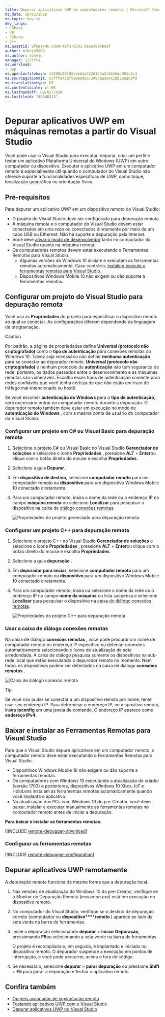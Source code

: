 ```yaml
---
title: Depurar aplicativos UWP em computadores remotos | Microsoft Docs
ms.date: 10/05/2018
ms.topic: how-to
dev_langs:
- CSharp
- VB
- FSharp
- C++
ms.assetid: 0f6814d6-cd0d-49f3-b501-dea8c094b8ef
author: mikejo5000
ms.author: mikejo
manager: jillfra
ms.workload:
- uwp
ms.openlocfilehash: 3d208c59f08ddeb5a322d174a2c6b56dd901c2c4
ms.sourcegitcommit: 6cfffa72af599a9d667249caaaa411bb28ea69fd
ms.translationtype: MT
ms.contentlocale: pt-BR
ms.lasthandoff: 09/02/2020
ms.locfileid: "85348113"
---
```

# <a name="debug-uwp-apps-on-remote-machines-from-visual-studio"></a>Depurar aplicativos UWP em máquinas remotas a partir do Visual Studio

Você pode usar o Visual Studio para executar, depurar, criar um perfil e testar um aplicativo Plataforma Universal do Windows (UWP) em outro computador ou dispositivo. Executar o aplicativo UWP em um computador remoto é especialmente útil quando o computador do Visual Studio não oferece suporte a funcionalidades específicas de UWP, como toque, localização geográfica ou orientação física.

## <a name="prerequisites"></a><a name="BKMK_Prerequisites"></a> Pré-requisitos

Para depurar um aplicativo UWP em um dispositivo remoto do Visual Studio:

- O projeto do Visual Studio deve ser configurado para depuração remota.
- A máquina remota e o computador do Visual Studio devem estar conectados em uma rede ou conectados diretamente por meio de um cabo USB ou Ethernet. Não há suporte à depuração pela Internet.
- Você deve [ativar o modo de desenvolvedor](/windows/uwp/get-started/enable-your-device-for-development) tanto no computador do Visual Studio quanto na máquina remota.
- Os computadores remotos devem estar executando o Ferramentas Remotas para Visual Studio.
  - Algumas versões do Windows 10 iniciam e executam as ferramentas remotas automaticamente. Caso contrário, [Instale e execute o ferramentas remotas para Visual Studio](#BKMK_download).
  - Dispositivos Windows Mobile 10 não exigem ou dão suporte a ferramentas remotas.

## <a name="configure-a-visual-studio-project-for-remote-debugging"></a><a name="BKMK_ConnectVS"></a> Configurar um projeto do Visual Studio para depuração remota
<a name="BKMK_DirectConnect"></a> Você usa as **Propriedades** do projeto para especificar o dispositivo remoto ao qual se conectar. As configurações diferem dependendo da linguagem de programação.

> [!CAUTION]
> Por padrão, a página de propriedades define **Universal (protocolo não criptografado)** como o **tipo de autenticação** para conexões remotas do Windows 10. Talvez seja necessário não definir **nenhuma autenticação** para se conectar ao depurador remoto. **Universal (protocolo não criptografado)** e nenhum protocolo de **autenticação** não tem segurança de rede, portanto, os dados passados entre o desenvolvimento e as máquinas remotas são vulneráveis. Escolha esses tipos de autenticação somente para redes confiáveis que você tenha certeza de que não estão em risco de tráfego mal-intencionado ou hostil.
>
>Se você escolher **autenticação do Windows** para o **tipo de autenticação**, será necessário entrar no computador remoto durante a depuração. O depurador remoto também deve estar em execução no modo de **autenticação do Windows** , com a mesma conta de usuário do computador do Visual Studio.

### <a name="configure-a-c-or-visual-basic-project-for-remote-debugging"></a><a name="BKMK_Choosing_the_remote_device_for_C__and_Visual_Basic_projects"></a> Configurar um projeto em C# ou Visual Basic para depuração remota

1. Selecione o projeto C# ou Visual Basic no Visual Studio **Gerenciador de soluções** e selecione o ícone **Propriedades** , pressione **ALT** + **Enter**ou clique com o botão direito do mouse e escolha **Propriedades**.

1. Selecione a guia **Depurar**.

1. Em **dispositivo de destino**, selecione **computador remoto** para um computador remoto ou **dispositivo** para um dispositivo Windows Mobile 10 conectado diretamente.

1. Para um computador remoto, insira o nome da rede ou o endereço IP no campo **máquina remota** ou selecione **Localizar** para pesquisar o dispositivo na caixa de [diálogo conexões remotas](#remote-connections).

    ![Propriedades do projeto gerenciado para depuração remota](../debugger/media/vsrun_managed_projprop_remote.png "Propriedades do projeto de depuração gerenciado")

### <a name="configure-a-c-project-for-remote-debugging"></a><a name="BKMK_Choosing_the_remote_device_for_JavaScript_and_C___projects"></a> Configurar um projeto C++ para depuração remota

1. Selecione o projeto C++ no Visual Studio **Gerenciador de soluções** e selecione o ícone **Propriedades** , pressione **ALT** + **Enter**ou clique com o botão direito do mouse e escolha **Propriedades**.

1. Selecione a guia **depuração** .

3. Em **depurador para iniciar**, selecione **computador remoto** para um computador remoto ou **dispositivo** para um dispositivo Windows Mobile 10 conectado diretamente.

1. Para um computador remoto, insira ou selecione o nome da rede ou o endereço IP no campo **nome da máquina** ou lista suspensa e selecione **Localizar** para pesquisar o dispositivo na [caixa de diálogo conexões remotas](#remote-connections).

    ![Propriedades do projeto C++ para depuração remota](../debugger/media/vsrun_cpp_projprop_remote.png "Propriedades do projeto de depuração do C++")

### <a name="use-the-remote-connections-dialog-box"></a><a name="remote-connections"></a> Usar a caixa de diálogo conexões remotas

Na caixa de diálogo **conexões remotas** , você pode procurar um nome de computador remoto ou endereço IP específico ou detectar conexões automaticamente selecionando o ícone de atualização de seta arredondada. A caixa de diálogo pesquisa somente os dispositivos na sub-rede local que estão executando o depurador remoto no momento. Nem todos os dispositivos podem ser detectados na caixa de diálogo **conexões remotas** .

 ![Caixa de diálogo conexão remota](../debugger/media/vsrun_selectremotedebuggerdlg.png "Caixa de diálogo conexões remotas")

>[!TIP]
>Se você não puder se conectar a um dispositivo remoto por nome, tente usar seu endereço IP. Para determinar o endereço IP, no dispositivo remoto, insira **ipconfig** em uma janela de comando. O endereço IP aparece como **endereço IPv4**.

## <a name="download-and-install-the-remote-tools-for-visual-studio"></a><a name="BKMK_download"></a> Baixar e instalar as Ferramentas Remotas para Visual Studio

Para que o Visual Studio depure aplicativos em um computador remoto, o computador remoto deve estar executando o Ferramentas Remotas para Visual Studio.

- Dispositivos Windows Mobile 10 não exigem ou dão suporte a ferramentas remotas.
- Os computadores com Windows 10 executando a atualização do criador (versão 1703) e posteriores, dispositivos Windows 10 Xbox, IoT e HoloLens instalam as ferramentas remotas automaticamente quando você implanta o aplicativo.
- Na atualização dos PCs com Windows 10 do pre-Creator, você deve baixar, instalar e executar manualmente as ferramentas remotas no computador remoto antes de iniciar a depuração.

**Para baixar e instalar as ferramentas remotas:**

[!INCLUDE [remote-debugger-download](../debugger/includes/remote-debugger-download.md)]

### <a name="configure-the-remote-tools"></a><a name="BKMK_setup"></a> Configurar as ferramentas remotas

[!INCLUDE [remote-debugger-configuration](../debugger/includes/remote-debugger-configuration.md)]

## <a name="debug-uwp-apps-remotely"></a><a name="BKMK_RunRemoteDebug"></a> Depurar aplicativos UWP remotamente

A depuração remota funciona da mesma forma que a depuração local.

1. Nas versões de atualização do Windows 10 do pre-Creator, verifique se o Monitor de Depuração Remota (*msvsmon.exe*) está em execução no dispositivo remoto.

1. No computador do Visual Studio, verifique se o destino de depuração correto (computador ou **dispositivo****remoto** ) aparece ao lado da seta verde na barra de ferramentas.

1. Inicie a depuração selecionando **depurar**  >  **Iniciar Depuração**, pressionando **F5**ou selecionando a seta verde na barra de ferramentas.

   O projeto é recompilado e, em seguida, é implantado e iniciado no dispositivo remoto. O depurador suspende a execução em pontos de interrupção, e você pode percorrer, acima e fora de código.

1. Se necessário, selecione **depurar**  >  **parar depuração** ou pressione **Shift** + **F5** para parar a depuração e fechar o aplicativo remoto.

## <a name="see-also"></a>Confira também
- [Opções avançadas de implantação remota](/windows/uwp/debug-test-perf/deploying-and-debugging-uwp-apps#advanced-remote-deployment-options)
- [Testando aplicativos UWP com o Visual Studio](/visualstudio/test/create-and-run-unit-tests-for-a-store-app-in-visual-studio/)
- [Depurar aplicativos UWP no Visual Studio](debugging-windows-store-and-windows-universal-apps.md)
